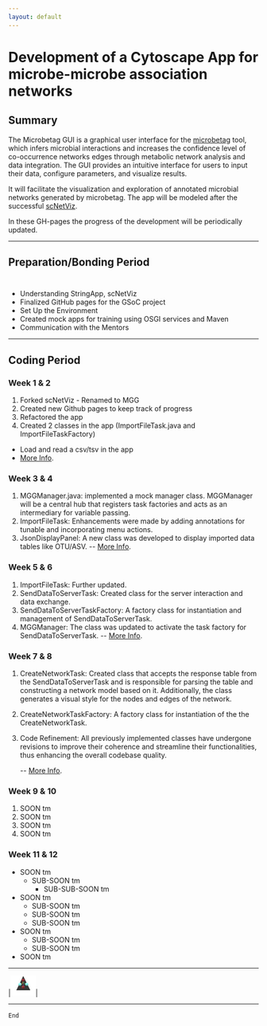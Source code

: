 ```yaml
---
layout: default
---
```


# Development of a Cytoscape App for microbe-microbe association networks                                                           


## Summary

The Microbetag GUI is a graphical user interface for the [microbetag](https://github.com/hariszaf/microbetag) tool, which infers microbial interactions and increases the confidence level of co-occurrence networks edges through metabolic network analysis and data integration. The GUI provides an intuitive interface for users to input their data, configure parameters, and visualize results.

It will facilitate the visualization and exploration of annotated microbial networks generated by microbetag. The app will be modeled after the successful [scNetViz](https://github.com/RBVI/scNetViz).

In these GH-pages the progress of the development will be periodically updated.



 * * *
 
 
 
## Preparation/Bonding Period<br><br>

* Understanding StringApp, scNetViz
* Finalized GitHub pages for the GSoC project
* Set Up the Environment
* Created mock apps for training using OSGI services and Maven
* Communication with the Mentors


* * *


## Coding Period


### Week 1 & 2

1.  Forked scNetViz 
             - Renamed to MGG
2.  Created new Github pages to keep track of progress
3.  Refactored the app
4. Created 2 classes in the app (ImportFileTask.java and ImportFileTaskFactory)     
  - Load and read a csv/tsv in the app
  - [More Info](./another-page.html).
 

### Week 3 & 4

1. MGGManager.java: implemented a mock manager class. MGGManager will be a central hub that registers task factories and acts as an intermediary for variable passing.
2. ImportFileTask: Enhancements were made by adding annotations for tunable and incorporating menu actions.
3. JsonDisplayPanel: A new class was developed to display imported data tables like OTU/ASV.
   -- [More Info](./anotherpage2.html).

### Week 5 & 6

1. ImportFileTask: Further updated.
2. SendDataToServerTask: Created  class for the server interaction and data exchange.
3. SendDataToServerTaskFactory: A factory class  for  instantiation and management of SendDataToServerTask.
4. MGGManager: The class was updated to activate the task factory for SendDataToServerTask.
      -- [More Info](./anotherpage3.html).

### Week 7 & 8

1.  CreateNetworkTask: Created class that accepts the response table from the SendDataToServerTask and is responsible for parsing the table and constructing a network model based on it.
                       Additionally, the class generates a visual style for the nodes and edges of the network.    
2. CreateNetworkTaskFactory: A factory class for instantiation of the the CreateNetworkTask.
3. Code Refinement: All previously implemented classes have undergone revisions to improve their coherence and streamline their functionalities, thus enhancing the overall codebase quality.

    -- [More Info](./anotherpage4.html).


### Week 9 & 10

1. SOON tm
2. SOON tm
3. SOON tm
4. SOON tm


### Week 11 & 12

- SOON tm
  - SUB-SOON tm
    - SUB-SUB-SOON tm
- SOON tm
  - SUB-SOON tm
  - SUB-SOON tm
  - SUB-SOON tm
- SOON tm
  - SUB-SOON tm
  - SUB-SOON tm
- SOON tm

* * *




|<img src="assets/img/triangle.png" width="50">|

* * *


```
End
```
